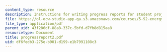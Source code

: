 ```yaml
---
content_type: resource
description: Instructions for writing progress reports for student projects.
file: https://ol-ocw-studio-app-qa.s3.amazonaws.com/courses/5-92-energy-environment-and-society-spring-2007/df6fedb3275eb901d199e1b7991108c3_progressreport2.pdf
file_type: application/pdf
parent_uid: 43f286df-88a8-337c-5bfd-d7fb8d815aa8
resourcetype: Document
title: progressreport2.pdf
uid: df6fedb3-275e-b901-d199-e1b7991108c3
---
```

